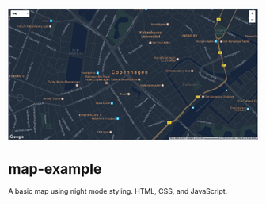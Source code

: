 ![Screenshot](map-screenshot.jpg)
# map-example
A basic map using night mode styling.
HTML, CSS, and JavaScript.
